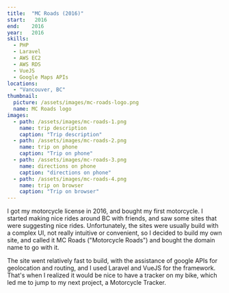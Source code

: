 ```yaml
---
title:  "MC Roads (2016)"
start:   2016
end:    2016
year:   2016
skills:
  - PHP
  - Laravel
  - AWS EC2
  - AWS RDS
  - VueJS
  - Google Maps APIs
locations:
  - "Vancouver, BC"
thumbnail:
  picture: /assets/images/mc-roads-logo.png
  name: MC Roads logo
images:
  - path: /assets/images/mc-roads-1.png
    name: trip description
    caption: "Trip description"
  - path: /assets/images/mc-roads-2.png
    name: trip on phone
    caption: "Trip on phone"
  - path: /assets/images/mc-roads-3.png
    name: directions on phone
    caption: "directions on phone"
  - path: /assets/images/mc-roads-4.png
    name: trip on browser
    caption: "Trip on browser"
---
```

I got my motorcycle license in 2016, and bought my first motorcycle. I started making nice rides around BC with friends,
and saw some sites that were suggesting nice rides. Unfortunately, the sites were usually build with a complex UI, not
really intuitive or convenient, so I decided to build my own site, and called it MC Roads ("Motorcycle Roads") and
bought the domain name to go with it.

The site went relatively fast to build, with the assistance of google APIs for geolocation and routing, and I used Laravel
and VueJS for the framework. That's when I realized it would be nice to have a tracker on my bike, which led me to 
jump to my next project, a Motorcycle Tracker.